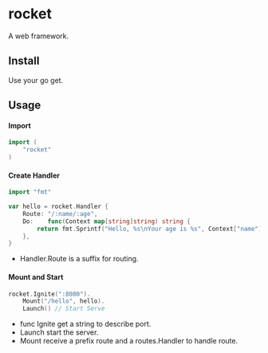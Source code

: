 # rocket
A web framework.
## Install
Use your go get.
## Usage
#### Import
```go
import (
    "rocket"
)
```
#### Create Handler
```go
import "fmt"

var hello = rocket.Handler {
    Route: "/:name/:age",
    Do:    func(Context map[string]string) string {
        return fmt.Sprintf("Hello, %s\nYour age is %s", Context["name"], Context["age"])
    },
}
```
- Handler.Route is a suffix for routing.
#### Mount and Start
```go
rocket.Ignite(":8080").
    Mount("/hello", hello).
    Launch() // Start Serve
```
- func Ignite get a string to describe port.
- Launch start the server.
- Mount receive a prefix route and a routes.Handler to handle route.

